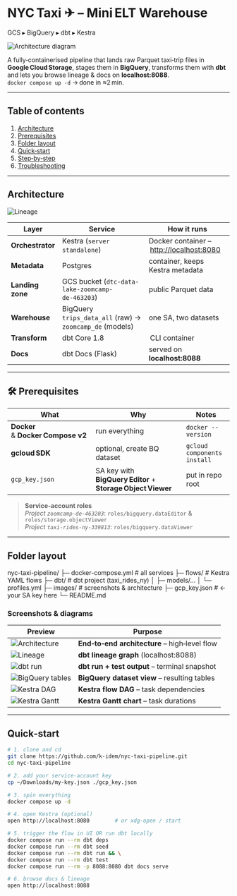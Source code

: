 # NYC Taxi ✈ – Mini ELT Warehouse  
GCS ▸ BigQuery ▸ dbt ▸ Kestra

![Architecture diagram](images/architecture.png)

A fully‑containerised pipeline that lands raw Parquet taxi‑trip files in **Google Cloud Storage**, stages them in **BigQuery**, transforms them with **dbt** and lets you browse lineage & docs on **localhost:8088**.  
`docker compose up -d` → done in ≈2 min.

---

## Table of contents
1. [Architecture](#-architecture)
2. [Prerequisites](#-prerequisites)
3. [Folder layout](#-folder-layout)
4. [Quick‑start](#-quick‑start)
5. [Step‑by‑step](#-step‑by‑step)
6. [Troubleshooting](#-troubleshooting)

---

## Architecture
![Lineage](images/dbt_lineage.png)

| Layer | Service | How it runs |
|-------|---------|-------------|
| **Orchestrator** | Kestra (`server standalone`) | Docker container – <http://localhost:8080> |
| **Metadata** | Postgres | container, keeps Kestra metadata |
| **Landing zone** | GCS bucket (`dtc-data-lake‑zoomcamp-de‑463203`) | public Parquet data |
| **Warehouse** | BigQuery<br>`trips_data_all` (raw) → `zoomcamp_de` (models) | one SA, two datasets |
| **Transform** | dbt Core 1.8 | CLI container |
| **Docs** | dbt Docs (Flask) | served on **localhost:8088** |

---

## 🛠 Prerequisites
| What | Why | Notes |
|------|-----|-------|
| **Docker** & **Docker Compose v2** | run everything | `docker --version` |
| **gcloud SDK** | optional, create BQ dataset | `gcloud components install` |
| `gcp_key.json` | SA key with **BigQuery Editor** + **Storage Object Viewer** | put in repo root |

> **Service‑account roles**  
> *Project `zoomcamp‑de‑463203`*: `roles/bigquery.dataEditor` & `roles/storage.objectViewer`  
> *Project `taxi‑rides‑ny‑339813`*: `roles/bigquery.dataViewer`

---

## Folder layout
nyc-taxi-pipeline/
├─ docker-compose.yml # all services
├─ flows/ # Kestra YAML flows
├─ dbt/ # dbt project (taxi_rides_ny)
│ ├─ models/…
│ └─ profiles.yml
├─ images/ # screenshots & architecture
├─ gcp_key.json # ← your SA key here
└─ README.md

### Screenshots & diagrams

| Preview | Purpose |
|---------|---------|
| ![Architecture](images/architecture.png) | **End‑to‑end architecture** – high‑level flow |
| ![Lineage](images/dbt_lineage.png) | **dbt lineage graph** (localhost:8088) |
| ![dbt run](images/dbt_run.png) | **dbt run + test output** – terminal snapshot |
| ![BigQuery tables](images/bq_table.png) | **BigQuery dataset view** – resulting tables |
| ![Kestra DAG](images/kestra_DAG_view.png) | **Kestra flow DAG** – task dependencies |
| ![Kestra Gantt](images/kestra_gantt_view.png) | **Kestra Gantt chart** – task durations |


---

## Quick‑start

```bash
# 1. clone and cd
git clone https://github.com/k-idem/nyc-taxi-pipeline.git
cd nyc-taxi-pipeline

# 2. add your service‑account key
cp ~/Downloads/my-key.json ./gcp_key.json

# 3. spin everything
docker compose up -d

# 4. open Kestra (optional)
open http://localhost:8080        # or xdg-open / start

# 5. trigger the flow in UI OR run dbt locally
docker compose run --rm dbt deps
docker compose run --rm dbt seed
docker compose run --rm dbt run && \
docker compose run --rm dbt test
docker compose run --rm -p 8088:8080 dbt docs serve

# 6. browse docs & lineage
open http://localhost:8088
